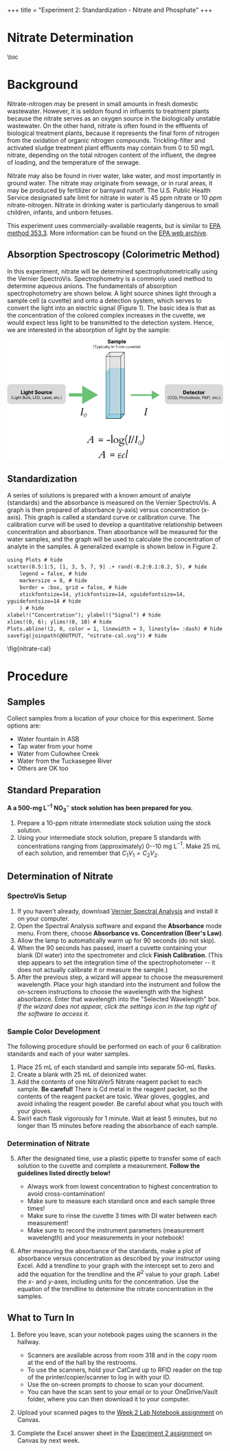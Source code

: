 +++
title = "Experiment 2: Standardization - Nitrate and Phosphate"
+++


Nitrate Determination
=========================

\toc

# Background

Nitrate-nitrogen may be present in small amounts in fresh domestic wastewater.  However, it is seldom found in influents to treatment plants because the nitrate serves as an oxygen source in the biologically unstable wastewater.  On the other hand, nitrate is often found in the effluents of biological treatment plants, because it represents the final form of nitrogen from the oxidation of organic nitrogen compounds.  Trickling-filter and activated sludge treatment plant effluents may contain from 0 to 50 mg/L nitrate, depending on the total nitrogen content of the influent, the degree of loading, and the temperature of the sewage.

Nitrate may also be found in river water, lake water, and most importantly in ground water.  The nitrate may originate from sewage, or in rural areas, it may be produced by fertilizer or barnyard runoff.  The U.S. Public Health Service designated safe limit for nitrate in water is 45 ppm nitrate or 10 ppm nitrate-nitrogen.  Nitrate in drinking water is particularly dangerous to small children, infants, and unborn fetuses.

This experiment uses commercially-available reagents, but is similar to [EPA method 353.3](https://www.nemi.gov/methods/method_summary/5251/).  More information can be found on the [EPA web archive](https://archive.epa.gov/water/archive/web/html/vms57.html).

## Absorption Spectroscopy (Colorimetric Method)

In this experiment, nitrate will be determined spectrophotometrically using the Vernier SpectroVis.  Spectrophometry is a commonly used method to determine aqueous anions.  The fundamentals of absorption spectrophotometry are shown below.  A light source shines light through a sample cell (a cuvette) and onto a detection system, which serves to convert the light into an electric signal (Figure 1).  The basic idea is that as the concentration of the colored complex increases in the cuvette, we would expect less light to be transmitted to the detection system.  Hence, we are interested in the absorption of light by the sample:

![Schematic of absorption spectroscopy](absorption_spectroscopy.png)

## Standardization

A series of solutions is prepared with a known amount of analyte (standards) and the absorbance is measured on the Vernier SpectroVis.  A graph is then prepared of absorbance (y-axis) versus concentration (x-axis).  This graph is called a standard curve or calibration curve.  The calibration curve will be used to develop a quantitative relationship between concentration and absorbance.  Then absorbance will be measured for the water samples, and the graph will be used to calculate the concentration of analyte in the samples.  A generalized example is shown below in Figure 2.

```julia:./code/nitrate-fig2
using Plots # hide
scatter(0.5:1:5, [1, 3, 5, 7, 9] .+ rand(-0.2:0.1:0.2, 5), # hide
	legend = false, # hide
	markersize = 8, # hide
	border = :box, grid = false, # hide
	xtickfontsize=14, ytickfontsize=14, xguidefontsize=14, yguidefontsize=14 # hide
	) # hide
xlabel!("Concentration"); ylabel!("Signal") # hide
xlims!(0, 6); ylims!(0, 10) # hide
Plots.abline!(2, 0, color = 1, linewidth = 3, linestyle= :dash) # hide
savefig(joinpath(@OUTPUT, "nitrate-cal.svg")) # hide
```

\fig{nitrate-cal}

# Procedure

## Samples

Collect samples from a location of your choice for this experiment.  Some options are:
- Water fountain in ASB
- Tap water from your home
- Water from Cullowhee Creek
- Water from the Tuckasegee River
- Others are OK too

## Standard Preparation

**A a 500-mg L$^{-1}$ NO$_3^-$ stock solution has been prepared for you.**

1. Prepare a 10-ppm nitrate intermediate stock solution using the stock solution.
2. Using your intermediate stock solution, prepare 5 standards with concentrations ranging from (approximately) 0--10 mg L$^{-1}$.  Make 25 mL of each solution, and remember that $C_1V_1 = C_2V_2$.

## Determination of Nitrate

### SpectroVis Setup

1. If you haven't already, download [Vernier Spectral Analysis](https://www.vernier.com/product/spectral-analysis/) and install it on your computer.
1. Open the Spectral Analysis software and expand the **Absorbance** mode menu.  From there, choose **Absorbance vs. Concentration (Beer's Law)**.
1. Allow the lamp to automatically warm up for 90 seconds (do not skip). 
1. When the 90 seconds has passed, insert a cuvette containing your blank (DI water) into the spectrometer and click **Finish Calibration**.  (This step appears to set the integration time of the spectrophotometer -- it does not actually calibrate it or measure the sample.)
1. After the previous step, a wizard will appear to choose the measurement wavelength.  Place your high standard into the instrument and follow the on-screen instructions to choose the wavelength with the highest absorbance.  Enter that wavelength into the "Selected Wavelength" box.  *If the wizard does not appear, click the settings icon in the top right of the software to access it.*

### Sample Color Development

The following procedure should be performed on each of your 6 calibration standards and each of your water samples.

1. Place 25 mL of each standard and sample into separate 50-mL flasks.
2. Create a blank with 25 mL of deionized water.
3. Add the contents of one NitraVer5 Nitrate reagent packet to each sample.  **Be careful!**  There is Cd metal in the reagent packet, so the contents of the reagent packet are toxic.  Wear gloves, goggles, and avoid inhaling the reagent powder.  Be careful about what you touch with your gloves.
4. Swirl each flask vigorously for 1 minute.  Wait at least 5 minutes, but no longer than 15 minutes before reading the absorbance of each sample.

### Determination of Nitrate

5. After the designated time, use a plastic pipette to transfer some of each solution to the cuvette and complete a measurement. **Follow the guidelines listed directly below!**

   - Always work from lowest concentration to highest concentration to avoid cross-contamination!
   - Make sure to measure each standard once and each sample three times!
   - Make sure to rinse the cuvette 3 times with DI water between each measurement!
   - Make sure to record the instrument parameters (measurement wavelength) and your measurements in your notebook!

1. After measuring the absorbance of the standards, make a plot of absorbance versus concentration as described by your instructor using Excel.  Add a trendline to your graph with the intercept set to zero and add the equation for the trendline and the $R^2$ value to your graph.  Label the $x$- and $y$-axes, including units for the concentration.  Use the equation of the trendline to determine the nitrate concentration in the samples.
   
## What to Turn In

1. Before you leave, scan your notebook pages using the scanners in the hallway.

    - Scanners are available across from room 318 and in the copy room at the end of the hall by the restrooms.
    - To use the scanners, hold your CatCard up to RFID reader on the top of the printer/copier/scanner to log in with your ID.
    - Use the on-screen prompts to choose to scan your document.
    - You can have the scan sent to your email or to your OneDrive/Vault folder, where you can then download it to your computer.
	
2. Upload your scanned pages to the [Week 2 Lab Notebook assignment](https://westerncarolina.instructure.com/courses/19308/assignments/383708) on Canvas.
2. Complete the Excel answer sheet in the [Experiment 2 assignment](https://westerncarolina.instructure.com/courses/19308/assignments/383673) on Canvas by next week.
